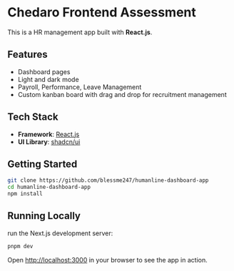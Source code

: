 # Chedaro Frontend Assessment

This is a HR management app built with **React.js**.

<!-- **Demo: [https://next-saas-start.vercel.app/](https://next-saas-start.vercel.app/)** -->

## Features

- Dashboard pages
- Light and dark mode
- Payroll, Performance, Leave Management 
- Custom kanban board with drag and drop for recruitment management 

## Tech Stack

- **Framework**: [React.js](https://react.dev/learn/)
- **UI Library**: [shadcn/ui](https://ui.shadcn.com/)

## Getting Started

```bash
git clone https://github.com/blessme247/humanline-dashboard-app
cd humanline-dashboard-app
npm install
```

## Running Locally


run the Next.js development server:

```bash
pnpm dev
```

Open [http://localhost:3000](http://localhost:3008) in your browser to see the app in action.

